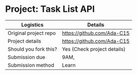 # Project: Task List API

| Logistics             | Details                     |
| --------------------- | --------------------------- |
| Original project repo | https://github.com/Ada-C15  |
| Project details       | https://github.com/Ada-C15  |
| Should you fork this? | Yes (Check project details) |
| Submission due        | 9AM,                        |
| Submission method     | Learn                       |
